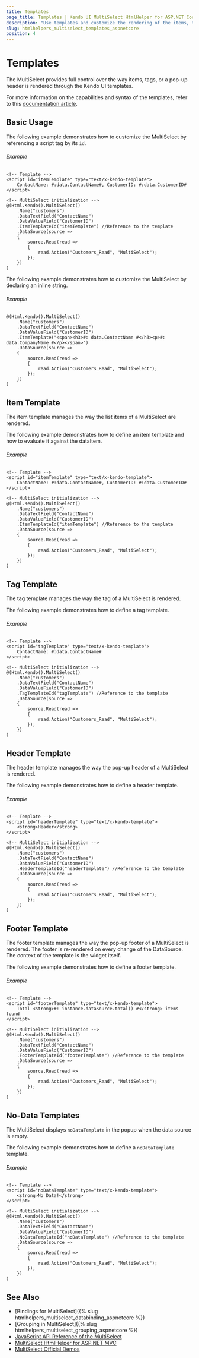 ```yaml
---
title: Templates
page_title: Templates | Kendo UI MultiSelect HtmlHelper for ASP.NET Core
description: "Use templates and customize the rendering of the items, tags, and the popup header of the Kendo UI MultiSelect HtmlHelper for ASP.NET Core (MVC 6 or ASP.NET Core MVC)."
slug: htmlhelpers_multiselect_templates_aspnetcore
position: 4
---
```


# Templates

The MultiSelect provides full control over the way items, tags, or a pop-up header is rendered through the Kendo UI templates.

For more information on the capabilities and syntax of the templates, refer to this [documentation article](https://docs.telerik.com/kendo-ui/framework/templates/overview).

## Basic Usage

The following example demonstrates how to customize the MultiSelect by referencing a script tag by its `id`.

###### Example

    <!-- Template -->
    <script id="itemTemplate" type="text/x-kendo-template">
        ContactName: #:data.ContactName#, CustomerID: #:data.CustomerID#
    </script>

    <!-- MultiSelect initialization -->
    @(Html.Kendo().MultiSelect()
        .Name("customers")
        .DataTextField("ContactName")
        .DataValueField("CustomerID")
        .ItemTemplateId("itemTemplate") //Reference to the template
        .DataSource(source =>
        {
            source.Read(read =>
            {
                read.Action("Customers_Read", "MultiSelect");
            });
        })
    )

The following example demonstrates how to customize the MultiSelect by declaring an inline string.

###### Example

    @(Html.Kendo().MultiSelect()
        .Name("customers")
        .DataTextField("ContactName")
        .DataValueField("CustomerID")
        .ItemTemplate("<span><h3>#: data.ContactName #</h3><p>#: data.CompanyName #</p></span>")
        .DataSource(source =>
        {
            source.Read(read =>
            {
                read.Action("Customers_Read", "MultiSelect");
            });
        })
    )

## Item Template

The item template manages the way the list items of a MultiSelect are rendered.

The following example demonstrates how to define an item template and how to evaluate it against the dataItem.

###### Example

    <!-- Template -->
    <script id="itemTemplate" type="text/x-kendo-template">
        ContactName: #:data.ContactName#, CustomerID: #:data.CustomerID#
    </script>

    <!-- MultiSelect initialization -->
    @(Html.Kendo().MultiSelect()
        .Name("customers")
        .DataTextField("ContactName")
        .DataValueField("CustomerID")
        .ItemTemplateId("itemTemplate") //Reference to the template
        .DataSource(source =>
        {
            source.Read(read =>
            {
                read.Action("Customers_Read", "MultiSelect");
            });
        })
    )

## Tag Template

The tag template manages the way the tag of a MultiSelect is rendered.

The following example demonstrates how to define a tag template.

###### Example

    <!-- Template -->
    <script id="tagTemplate" type="text/x-kendo-template">
        ContactName: #:data.ContactName#
    </script>

    <!-- MultiSelect initialization -->
    @(Html.Kendo().MultiSelect()
        .Name("customers")
        .DataTextField("ContactName")
        .DataValueField("CustomerID")
        .TagTemplateId("tagTemplate") //Reference to the template
        .DataSource(source =>
        {
            source.Read(read =>
            {
                read.Action("Customers_Read", "MultiSelect");
            });
        })
    )

## Header Template

The header template manages the way the pop-up header of a MultiSelect is rendered.

The following example demonstrates how to define a header template.

###### Example

    <!-- Template -->
    <script id="headerTemplate" type="text/x-kendo-template">
        <strong>Header</strong>
    </script>

    <!-- MultiSelect initialization -->
    @(Html.Kendo().MultiSelect()
        .Name("customers")
        .DataTextField("ContactName")
        .DataValueField("CustomerID")
        .HeaderTemplateId("headerTemplate") //Reference to the template
        .DataSource(source =>
        {
            source.Read(read =>
            {
                read.Action("Customers_Read", "MultiSelect");
            });
        })
    )

## Footer Template

The footer template manages the way the pop-up footer of a MultiSelect is rendered. The footer is re-rendered on every change of the DataSource. The context of the template is the widget itself.

The following example demonstrates how to define a footer template.

###### Example

    <!-- Template -->
    <script id="footerTemplate" type="text/x-kendo-template">
        Total <strong>#: instance.dataSource.total() #</strong> items found
    </script>

    <!-- MultiSelect initialization -->
    @(Html.Kendo().MultiSelect()
        .Name("customers")
        .DataTextField("ContactName")
        .DataValueField("CustomerID")
        .FooterTemplateId("footerTemplate") //Reference to the template
        .DataSource(source =>
        {
            source.Read(read =>
            {
                read.Action("Customers_Read", "MultiSelect");
            });
        })
    )

## No-Data Templates

The MultiSelect displays `noDataTemplate` in the popup when the data source is empty.

The following example demonstrates how to define a `noDataTemplate` template.

###### Example

    <!-- Template -->
    <script id="noDataTemplate" type="text/x-kendo-template">
        <strong>No Data!</strong>
    </script>

    <!-- MultiSelect initialization -->
    @(Html.Kendo().MultiSelect()
        .Name("customers")
        .DataTextField("ContactName")
        .DataValueField("CustomerID")
        .NoDataTemplateId("noDataTemplate") //Reference to the template
        .DataSource(source =>
        {
            source.Read(read =>
            {
                read.Action("Customers_Read", "MultiSelect");
            });
        })
    )

## See Also

* [Bindings for MultiSelect]({% slug htmlhelpers_multiselect_databinding_aspnetcore %})
* [Grouping in MultiSelect]({% slug htmlhelpers_multiselect_grouping_aspnetcore %})
* [JavaScript API Reference of the MultiSelect](http://docs.telerik.com/kendo-ui/api/javascript/ui/multiselect)
* [MultiSelect HtmlHelper for ASP.NET MVC](http://docs.telerik.com/aspnet-mvc/helpers/multiselect/overview)
* [MultiSelect Official Demos](http://demos.telerik.com/aspnet-core/multiselect/index)
